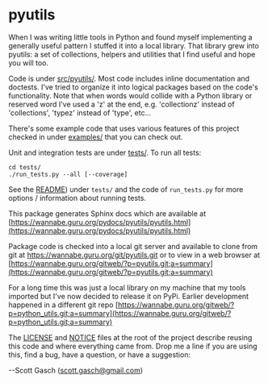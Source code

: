 # pyutils

When I was writing little tools in Python and found myself implementing
a generally useful pattern I stuffed it into a local library.  That
library grew into pyutils: a set of collections, helpers and utilities
that I find useful and hope you will too.

Code is under [src/pyutils/](https://wannabe.guru.org/gitweb/?p=pyutils.git;a=tree;f=src/pyutils;h=e716e14b7a895e5c6206af90f4628bf756f040fe;hb=HEAD).
Most code includes inline documentation and doctests.  I've tried to
organize it into logical packages based on the code's functionality.
Note that when words would collide with a Python library or reserved
word I've used a 'z' at the end, e.g. 'collectionz' instead of
'collections', 'typez' instead of 'type', etc...

There's some example code that uses various features of this project checked
in under [examples/](https://wannabe.guru.org/gitweb/?p=pyutils.git;a=tree;f=examples;h=d9744bf2b171ba7a9ff21ae1d3862b673647fff4;hb=HEAD) that you can check out.

Unit and integration tests are under [tests/](
https://wannabe.guru.org/gitweb/?p=pyutils.git;a=tree;f=tests;h=8c303f23cd89b6d2e4fbf214a5c7dcc0941151b4;hb=HEAD).  To run all tests:

    cd tests/
    ./run_tests.py --all [--coverage]

See the [README](https://wannabe.guru.org/gitweb/?p=pyutils.git;a=blob_plain;f=tests/README;hb=HEAD)) under `tests/` and the code of `run_tests.py` for more options / information about running tests.

This package generates Sphinx docs which are available at [https://wannabe.guru.org/pydocs/pyutils/pyutils.html](https://wannabe.guru.org/pydocs/pyutils/pyutils.html)

Package code is checked into a local git server and available to clone
from git at https://wannabe.guru.org/git/pyutils.git or to view in a
web browser at [https://wannabe.guru.org/gitweb/?p=pyutils.git;a=summary](https://wannabe.guru.org/gitweb/?p=pyutils.git;a=summary)

For a long time this was just a local library on my machine that my
tools imported but I've now decided to release it on PyPi.  Earlier
development happened in a different git repo [https://wannabe.guru.org/gitweb/?p=python_utils.git;a=summary](https://wannabe.guru.org/gitweb/?p=python_utils.git;a=summary)

The [LICENSE](https://wannabe.guru.org/gitweb/?p=pyutils.git;a=blob_plain;f=LICENSE;hb=HEAD)
and [NOTICE](https://wannabe.guru.org/gitweb/?p=pyutils.git;a=blob_plain;f=NOTICE;hb=HEAD)
files at the root of the project describe reusing this code and where
everything came from.  Drop me a line if you are using this, find a
bug, have a question, or have a suggestion:

  --Scott Gasch (scott.gasch@gmail.com)
